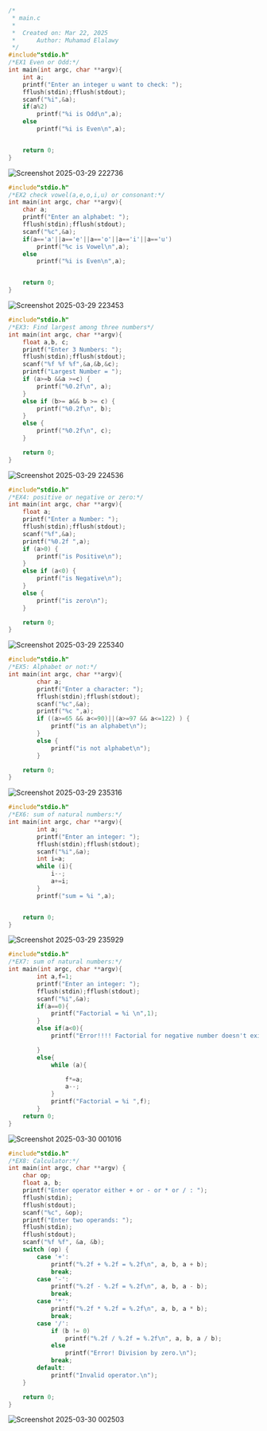 ```C
/*
 * main.c
 *
 *  Created on: Mar 22, 2025
 *      Author: Muhamad Elalawy
 */
#include"stdio.h"
/*EX1 Even or Odd:*/
int main(int argc, char **argv){
	int a;
	printf("Enter an integer u want to check: ");
	fflush(stdin);fflush(stdout);
	scanf("%i",&a);
	if(a%2)
		printf("%i is Odd\n",a);
	else
		printf("%i is Even\n",a);


	return 0;
}
```
![Screenshot 2025-03-29 222736](https://github.com/user-attachments/assets/77f41c10-5cca-4597-80e4-5695e7a2df06)


```C
#include"stdio.h"
/*EX2 check vowel(a,e,o,i,u) or consonant:*/
int main(int argc, char **argv){
	char a;
	printf("Enter an alphabet: ");
	fflush(stdin);fflush(stdout);
	scanf("%c",&a);
	if(a=='a'||a=='e'||a=='o'||a=='i'||a=='u')
		printf("%c is Vowel\n",a);
	else
		printf("%i is Even\n",a);


	return 0;
}
```
![Screenshot 2025-03-29 223453](https://github.com/user-attachments/assets/03854931-fd80-4100-8fff-47a8fc1c4b50)

```C
#include"stdio.h"
/*EX3: Find largest among three numbers*/
int main(int argc, char **argv){
	float a,b, c;
	printf("Enter 3 Numbers: ");
	fflush(stdin);fflush(stdout);
	scanf("%f %f %f",&a,&b,&c);
	printf("Largest Number = ");
    if (a>=b &&a >=c) {
        printf("%0.2f\n", a);
    }
    else if (b>= a&& b >= c) {
        printf("%0.2f\n", b);
    }
    else {
        printf("%0.2f\n", c);
    }

	return 0;
}
```
![Screenshot 2025-03-29 224536](https://github.com/user-attachments/assets/c026c156-a8ac-42f2-aa95-1a0bf88b82eb)


```C
#include"stdio.h"
/*EX4: positive or negative or zero:*/
int main(int argc, char **argv){
	float a;
	printf("Enter a Number: ");
	fflush(stdin);fflush(stdout);
	scanf("%f",&a);
	printf("%0.2f ",a);
    if (a>0) {
        printf("is Positive\n");
    }
    else if (a<0) {
        printf("is Negative\n");
    }
    else {
        printf("is zero\n");
    }

	return 0;
}
```
![Screenshot 2025-03-29 225340](https://github.com/user-attachments/assets/b780ca18-2785-41fa-a6fd-654c6ed44756)


```C
#include"stdio.h"
/*EX5: Alphabet or not:*/
int main(int argc, char **argv){
		char a;
		printf("Enter a character: ");
		fflush(stdin);fflush(stdout);
		scanf("%c",&a);
		printf("%c ",a);
		if ((a>=65 && a<=90)||(a>=97 && a<=122) ) {
			printf("is an alphabet\n");
		}
		else {
			printf("is not alphabet\n");
		}

	return 0;
}
```
![Screenshot 2025-03-29 235316](https://github.com/user-attachments/assets/dc017412-881f-4f6e-b56c-705ae6d140d0)

```C
#include"stdio.h"
/*EX6: sum of natural numbers:*/
int main(int argc, char **argv){
		int a;
		printf("Enter an integer: ");
		fflush(stdin);fflush(stdout);
		scanf("%i",&a);
		int i=a;
		while (i){
			i--;
			a+=i;
		}
		printf("sum = %i ",a);


	return 0;
}
```
![Screenshot 2025-03-29 235929](https://github.com/user-attachments/assets/03214c67-a7a9-47f5-8d20-57aa5aa69887)

```C
#include"stdio.h"
/*EX7: sum of natural numbers:*/
int main(int argc, char **argv){
		int a,f=1;
		printf("Enter an integer: ");
		fflush(stdin);fflush(stdout);
		scanf("%i",&a);
		if(a==0){
			printf("Factorial = %i \n",1);
		}
		else if(a<0){
			printf("Error!!!! Factorial for negative number doesn't exist.\n");

		}
		else{
			while (a){

				f*=a;
				a--;
			}
			printf("Factorial = %i ",f);
		}
	return 0;
}
```
![Screenshot 2025-03-30 001016](https://github.com/user-attachments/assets/ce71dc87-256e-45cf-af8d-314827de3ff6)

```C
#include"stdio.h"
/*EX8: Calculator:*/
int main(int argc, char **argv) {
	char op;
	float a, b;
	printf("Enter operator either + or - or * or / : ");
	fflush(stdin);
	fflush(stdout);
	scanf("%c", &op);
	printf("Enter two operands: ");
	fflush(stdin);
	fflush(stdout);
	scanf("%f %f", &a, &b);
	switch (op) {
		case '+':
			printf("%.2f + %.2f = %.2f\n", a, b, a + b);
			break;
		case '-':
			printf("%.2f - %.2f = %.2f\n", a, b, a - b);
			break;
		case '*':
			printf("%.2f * %.2f = %.2f\n", a, b, a * b);
			break;
		case '/':
			if (b != 0)
				printf("%.2f / %.2f = %.2f\n", a, b, a / b);
			else
				printf("Error! Division by zero.\n");
			break;
		default:
			printf("Invalid operator.\n");
	}

	return 0;
}
```
![Screenshot 2025-03-30 002503](https://github.com/user-attachments/assets/f4a7fea2-dccd-4116-925e-683d5679c5e5)

